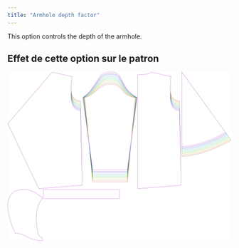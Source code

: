 ```yaml
---
title: "Armhole depth factor"
---
```


This option controls the depth of the armhole.

## Effet de cette option sur le patron

![This image shows the effect of this option by superimposing several variants that have a different value for this option](yuri_armholedepthfactor_sample.svg "Effect of this option on the pattern")
